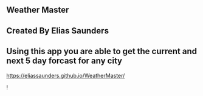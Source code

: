 ## Weather Master

## Created By Elias Saunders

## Using this app you are able to get the current and next 5 day forcast for any city

https://eliassaunders.github.io/WeatherMaster/

!
